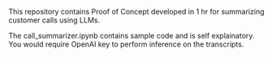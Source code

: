 This repository contains Proof of Concept developed in 1 hr for summarizing customer calls using LLMs.

The call_summarizer.ipynb contains sample code and is self explainatory. You would require OpenAI key to perform inference on the transcripts.
